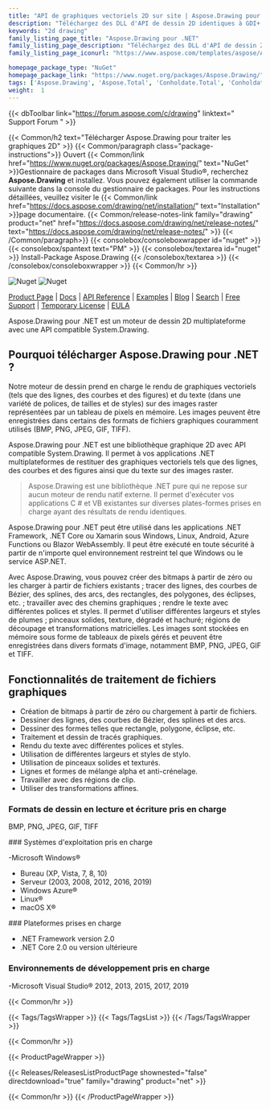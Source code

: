 ```yaml
---
title: "API de graphiques vectoriels 2D sur site | Aspose.Drawing pour .NET"
description: "Téléchargez des DLL d'API de dessin 2D identiques à GDI+ pour restituer et convertir des graphiques vectoriels (lignes, courbes et figures) ainsi que du texte multistyle dans les applications .NET."
keywords: "2d drawing"
family_listing_page_title: "Aspose.Drawing pour .NET"
family_listing_page_description: "Téléchargez des DLL d'API de dessin 2D identiques à GDI+ pour restituer et convertir des graphiques vectoriels (lignes, courbes et figures) ainsi que du texte multistyle dans les applications .NET."
family_listing_page_iconurl: "https://www.aspose.com/templates/aspose/App_Themes/V3/images/drawing/272x272/aspose_drawing-for-net.png"

homepage_package_type: "NuGet"
homepage_package_link: "https://www.nuget.org/packages/Aspose.Drawing/"
tags: ['Aspose.Drawing', 'Aspose.Total', 'Conholdate.Total', 'Conholdate', 'Component', 'Library', 'API', 'On-premise-API', 'Microsoft', '.Net-Core', '.Net-Standard', '.NetCore', '.NetStandard', '.NetStandard2.0', 'Standard', 'C#', 'CSharp', 'ASP.NET', 'macOS', 'Windows', 'Azure', 'Linux', 'BMP', 'PNG', 'JPEG', 'GIF', 'TIFF', 'Rendering', 'Text', 'Font', 'Drawing', 'Brush', 'Gradient', 'Pen', 'Line', 'Curve', 'Shape', 'Ellipses', 'Arcs', 'Polygons', 'Splines', 'Paths', 'Blending', 'Clipping', 'Antialiasing', 'Blazor-WebAssembly', 'Geometries', 'Bitmap', 'Text', '2D', 'Bitmap', 'Graphics', 'cross-platform']
weight:  1
---
```


{{< dbToolbar link="https://forum.aspose.com/c/drawing" linktext=" Support Forum " >}}

{{< Common/h2 text="Télécharger Aspose.Drawing pour traiter les graphiques 2D"  >}}
{{< Common/paragraph class="package-instructions">}}
Ouvert
{{< Common/link href="https://www.nuget.org/packages/Aspose.Drawing/" text="NuGet"  >}}Gestionnaire de packages dans Microsoft Visual Studio®, recherchez <b>Aspose.Drawing</b> et installez. Vous pouvez également utiliser la commande suivante dans la console du gestionnaire de packages. Pour les instructions détaillées, veuillez visiter le
{{< Common/link href="https://docs.aspose.com/drawing/net/installation/" text="Installation"  >}}page documentaire.
{{< Common/release-notes-link family="drawing" product="net" href="https://docs.aspose.com/drawing/net/release-notes/" text="https://docs.aspose.com/drawing/net/release-notes/"  >}}
{{< /Common/paragraph>}}
{{< consolebox/consoleboxwrapper id="nuget" >}}
       {{< consolebox/spantext text="PM" >}}
       {{< consolebox/textarea id="nuget" >}} Install-Package Aspose.Drawing {{< /consolebox/textarea >}}
{{< /consolebox/consoleboxwrapper >}}
{{< Common/hr >}}

![Nuget](https://img.shields.io/nuget/v/Aspose.Drawing) ![Nuget](https://img.shields.io/nuget/dt/Aspose.Drawing?label=nuget%20downloads)

[Product Page](https://products.aspose.com/drawing/net/) | [Docs](https://docs.aspose.com/drawing/net/) | [API Reference](https://reference.aspose.com/drawing/net/) | [Examples](https://github.com/aspose-drawing/Aspose.Drawing-for-.NET) | [Blog](https://blog.aspose.com/category/drawing/) | [Search](https://search.aspose.com/) | [Free Support](https://forum.aspose.com/c/drawing) | [Temporary License](https://purchase.aspose.com/temporary-license) | [EULA](https://about.aspose.com/legal/eula/)

Aspose.Drawing pour .NET est un moteur de dessin 2D multiplateforme avec une API compatible System.Drawing.

## Pourquoi télécharger Aspose.Drawing pour .NET ?

Notre moteur de dessin prend en charge le rendu de graphiques vectoriels (tels que des lignes, des courbes et des figures) et du texte (dans une variété de polices, de tailles et de styles) sur des images raster représentées par un tableau de pixels en mémoire. Les images peuvent être enregistrées dans certains des formats de fichiers graphiques couramment utilisés (BMP, PNG, JPEG, GIF, TIFF).

Aspose.Drawing pour .NET est une bibliothèque graphique 2D avec API compatible System.Drawing. Il permet à vos applications .NET multiplateformes de restituer des graphiques vectoriels tels que des lignes, des courbes et des figures ainsi que du texte sur des images raster.

>Aspose.Drawing est une bibliothèque .NET pure qui ne repose sur aucun moteur de rendu natif externe. Il permet d'exécuter vos applications C # et VB existantes sur diverses plates-formes prises en charge ayant des résultats de rendu identiques.

Aspose.Drawing pour .NET peut être utilisé dans les applications .NET Framework, .NET Core ou Xamarin sous Windows, Linux, Android, Azure Functions ou Blazor WebAssembly. Il peut être exécuté en toute sécurité à partir de n'importe quel environnement restreint tel que Windows ou le service ASP.NET.

Avec Aspose.Drawing, vous pouvez créer des bitmaps à partir de zéro ou les charger à partir de fichiers existants ; tracer des lignes, des courbes de Bézier, des splines, des arcs, des rectangles, des polygones, des éclipses, etc. ; travailler avec des chemins graphiques ; rendre le texte avec différentes polices et styles. Il permet d'utiliser différentes largeurs et styles de plumes ; pinceaux solides, texture, dégradé et hachuré; régions de découpage et transformations matricielles. Les images sont stockées en mémoire sous forme de tableaux de pixels gérés et peuvent être enregistrées dans divers formats d'image, notamment BMP, PNG, JPEG, GIF et TIFF.

## Fonctionnalités de traitement de fichiers graphiques

- Création de bitmaps à partir de zéro ou chargement à partir de fichiers.
- Dessiner des lignes, des courbes de Bézier, des splines et des arcs.
- Dessiner des formes telles que rectangle, polygone, éclipse, etc.
- Traitement et dessin de tracés graphiques.
- Rendu du texte avec différentes polices et styles.
- Utilisation de différentes largeurs et styles de stylo.
- Utilisation de pinceaux solides et texturés.
- Lignes et formes de mélange alpha et anti-crénelage.
- Travailler avec des régions de clip.
- Utiliser des transformations affines.

### Formats de dessin en lecture et écriture pris en charge

BMP, PNG, JPEG, GIF, TIFF

### Systèmes d'exploitation pris en charge

-Microsoft Windows®
  - Bureau (XP, Vista, 7, 8, 10)
  - Serveur (2003, 2008, 2012, 2016, 2019)
- Windows Azure®
- Linux®
- macOS X®

### Plateformes prises en charge

- .NET Framework version 2.0
- .NET Core 2.0 ou version ultérieure

### Environnements de développement pris en charge

-Microsoft Visual Studio® 2012, 2013, 2015, 2017, 2019

{{< Common/hr >}}

{{< Tags/TagsWrapper >}}
 {{< Tags/TagsList >}}
{{< /Tags/TagsWrapper >}}

{{< Common/hr >}}

{{< ProductPageWrapper >}}
<!-- ReleasesListProductPage-->
   {{< Releases/ReleasesListProductPage shownested="false"  directdownload="true" family="drawing" product="net" >}}
<!-- /ReleasesListProductPage-->
{{< Common/hr >}}
{{< /ProductPageWrapper >}}

